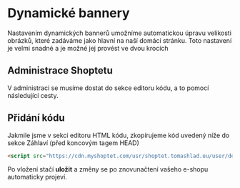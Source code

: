# Dynamické bannery

Nastavením dynamických bannerů umožníme automatickou úpravu velikosti obrázků, které zadáváme jako hlavní na naší domácí stránku. Toto nastavení je velmi snadné a je možné jej provést ve dvou krocích

## Administrace Shoptetu
V administraci se musíme dostat do sekce editoru kódu, a to pomocí následující cesty.

<Box-TextBox 
    :msg="msg"
/>


## Přidání kódu
Jakmile jsme v sekci editoru HTML kódu, zkopírujeme kód uvedený níže do sekce Záhlaví (před koncovým tagem HEAD)

```html
<script src="https://cdn.myshoptet.com/usr/shoptet.tomashlad.eu/user/documents/extras/celestin/dynamicke-bannery.js"></script>
```

Po vložení stačí <b>uložit</b> a změny se po znovunačtení vašeho e-shopu automaticky projeví.



<script>
export default {
    data () {
        return {
            msg: 'Administrace > VZHLED A OBSAH > Editor > HTML Kód'
        }
    }
}
</script>